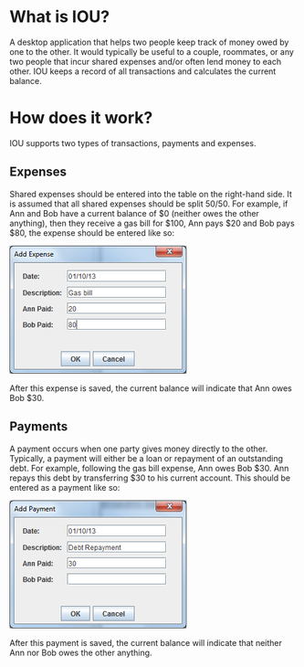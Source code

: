 # What is IOU?
A desktop application that helps two people keep track of money owed by one to the other. It would typically be
useful to a couple, roommates, or any two people that incur shared expenses and/or often lend money to each other. IOU
keeps a record of all transactions and calculates the current balance.

# How does it work?
IOU supports two types of transactions, payments and expenses.

## Expenses
Shared expenses should be entered into the table on the right-hand side. It is assumed that all shared expenses should be
split 50/50. For example, if Ann and Bob have a current balance of $0 (neither owes the other anything), then they
receive a gas bill for $100, Ann pays $20 and Bob pays $80, the expense should be entered like so:

![Expense](docs/expense.png)

After this expense is saved, the current balance will indicate that Ann owes Bob $30.

## Payments

A payment occurs when one party gives money directly to the other. Typically, a payment will either be a loan or repayment
of an outstanding debt. For example, following the gas bill expense, Ann owes Bob $30. Ann repays this debt by transferring
$30 to his current account. This should be entered as a payment like so:

![Payment](docs/payment.png)

After this payment is saved, the current balance will indicate that neither Ann nor Bob owes the other anything.

